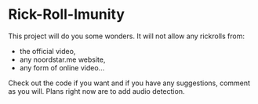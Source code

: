 # Rick-Roll-Imunity
This project will do you some wonders.
It will not allow any rickrolls from: 

- the official video, 
- any noordstar.me website,
- any form of online video...

Check out the code if you want and if you have any suggestions, comment as you will. Plans right now are to add audio detection.
